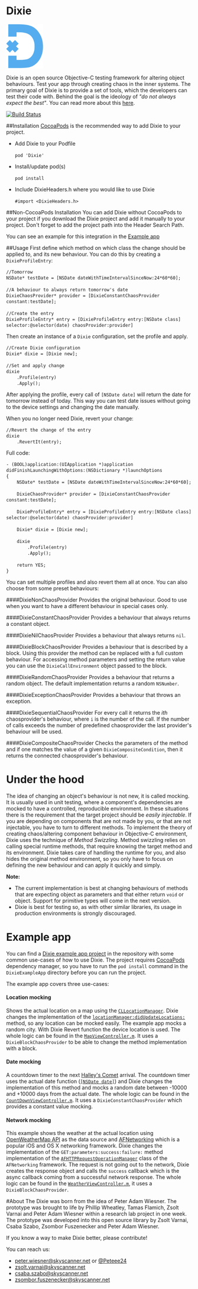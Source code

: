 Dixie
===
<img src="/Logo.png?raw=true" alt="Dixie" width="100px" height="auto">

Dixie is an open source Objective-C testing framework for altering object behaviours. Test your app through creating chaos in the inner systems. The primary goal of Dixie is to provide a set of tools, which the developers can test their code with. Behind the goal is the ideology of _"do not always expect the best"_. You can read more about this [here](https://medium.com/@TeamDistinction/dixie-turning-chaos-to-your-advantage-b1ffd9bd5165).

[![Build Status](https://travis-ci.org/Skyscanner/Dixie.svg)](https://travis-ci.org/Skyscanner/Dixie)

##Installation
[CocoaPods](https://cocoapods.org) is the recommended way to add Dixie to your project.

- Add Dixie to your Podfile

	`pod 'Dixie'`
- Install/update pod(s)

	`pod install`

- Include DixieHeaders.h where you would like to use Dixie

	`#import <DixieHeaders.h>`

##Non-CocoaPods Installation
You can add Dixie without CocoaPods to your project if you download the Dixie project and add it manually to your project. Don't forget to add the project path into the Header Search Path.

You can see an example for this integration in the [Example app](https://github.com/Skyscanner/Dixie#example-app)




##Usage
First define which method on which class the change should be applied to, and its new behaviour. You can do this by creating a `DixieProfileEntry`:

	//Tomorrow
	NSDate* testDate = [NSDate dateWithTimeIntervalSinceNow:24*60*60];
	
	//A behaviour to always return tomorrow's date
	DixieChaosProvider* provider = [DixieConstantChaosProvider constant:testDate];
	
	//Create the entry
	DixieProfileEntry* entry = [DixieProfileEntry entry:[NSDate class] selector:@selector(date) chaosProvider:provider]
	
Then create an instance of a `Dixie` configuration, set the profile and apply.

	//Create Dixie configuration
	Dixie* dixie = [Dixie new];
	
	//Set and apply change
	dixie
		.Profile(entry)
		.Apply();

After applying the profile, every call of `[NSDate date]` will return the date for tomorrow instead of today. This way you can test date issues without going to the device settings and changing the date manually.

When you no longer need Dixie, revert your change:

	//Revert the change of the entry
	dixie
		.RevertIt(entry);

Full code:

	- (BOOL)application:(UIApplication *)application didFinishLaunchingWithOptions:(NSDictionary *)launchOptions
	{
		NSDate* testDate = [NSDate dateWithTimeIntervalSinceNow:24*60*60];
	
		DixieChaosProvider* provider = [DixieConstantChaosProvider constant:testDate];
	
		DixieProfileEntry* entry = [DixieProfileEntry entry:[NSDate class] selector:@selector(date) chaosProvider:provider]
		
		Dixie* dixie = [Dixie new];
	
		dixie
			.Profile(entry)
			.Apply();
		
		return YES;	
	}

You can set multiple profiles and also revert them all at once. You can also choose from some preset behaviours:

####DixieNonChaosProvider
Provides the original behaviour. Good to use when you want to have a different behaviour in special cases only.

####DixieConstantChaosProvider
Provides a behaviour that always returns a constant object.

####DixieNilChaosProvider
Provides a behaviour that always returns `nil`.

####DixieBlockChaosProvider
Provides a behaviour that is described by a block. Using this provider the method can be replaced with a full custom behaviour. For accessing method parameters and setting the return value you can use the `DixieCallEnvironment` object passed to the block.

####DixieRandomChaosProvider
Provides a behaviour that returns a random object. The default implementation returns a random `NSNumber`.

####DixieExceptionChaosProvider
Provides a behaviour that throws an exception.

####DixieSequentialChaosProvider
For every call it returns the _ith_ chaosprovider's behaviour, where `i` is the number of the call. If the number of calls exceeds the number of predefined chaosprovider the last provider's behaviour will be used.

####DixieCompositeChaosProvider
Checks the parameters of the method and if one matches the value of a given `DixieCompositeCondition`, then it returns the connected chaosprovider's behaviour.


# Under the hood
The idea of changing an object's behaviour is not new, it is called mocking. It is usually used in unit testing, where a component's dependencies are mocked to have a controlled, reproducible environment. In these situations there is the requirement that the target project should be _easily injectable_. If you are depending on components that are not made by you, or that are not injectable, you have to turn to different methods. To implement the theory of creating chaos/altering component behaviour in Objective-C environment, Dixie uses the technique of _Method Swizzling_. Method swizzling relies on calling special runtime methods, that require knowing the target method and its environment. Dixie takes care of handling the runtime for you, and also hides the original method environment, so you only have to focus on defining the new behaviour and can apply it quickly and simply.

__Note:__ 
* The current implementation is best at changing behaviours of methods that are expecting object as parameters and that either return `void` or object. Support for primitive types will come in the next version.
* Dixie is best for testing so, as with other similar libraries, its usage in production environments is strongly discouraged.


# Example app
You can find a [Dixie example app project](https://github.com/Skyscanner/Dixie/tree/master/DixieExampleApp) in the repository with some common use-cases of how to use Dixie. The project requires [CocoaPods](https://cocoapods.org) dependency manager, so you have to run the `pod install` command in the `DixieExampleApp` directory before you can run the project.

The example app covers three use-cases:

#### Location mocking
Shows the actual location on a map using the [`CLLocationManager`](https://developer.apple.com/library/ios/documentation/CoreLocation/Reference/CLLocationManager_Class/index.html). Dixie changes the implementation of the [`locationManager:didUpdateLocations:`](https://developer.apple.com/library/ios/documentation/CoreLocation/Reference/CLLocationManagerDelegate_Protocol/#//apple_ref/occ/intfm/CLLocationManagerDelegate/locationManager:didUpdateLocations:) method, so any location can be mocked easily. The example app mocks a random city. With Dixie Revert function the device location is used. The whole logic can be found in the [`MapViewController.m`](https://github.com/Skyscanner/Dixie/blob/master/DixieExampleApp/DixieExampleApp/MapViewController.m). It uses a `DixieBlockChaosProvider` to be able to change the method implementation with a block.

#### Date mocking
A countdown timer to the next [Halley's Comet](http://en.wikipedia.org/wiki/Halley's_Comet) arrival. The countdown timer uses the actual date function ([`[NSDate date]`](https://developer.apple.com/library/ios/documentation/Cocoa/Reference/Foundation/Classes/NSDate_Class/#//apple_ref/occ/clm/NSDate/date)) and Dixie changes the implementation of this method and mocks a random date between -10000 and +10000 days from the actual date. The whole logic can be found in the [`CountDownViewController.m`](https://github.com/Skyscanner/Dixie/blob/master/DixieExampleApp/DixieExampleApp/CountDownViewController.m). It uses a `DixieConstantChaosProvider` which provides a constant value mocking.

#### Network mocking
This example shows the weather at the actual location using [OpenWeatherMap API](http://openweathermap.org/api) as the data source and [AFNetworking](https://github.com/AFNetworking/AFNetworking) which is a popular iOS and OS X networking framework. Dixie changes the implementation of the `GET:parameters:success:failure:` method implementation of the [`AFHTTPRequestOperationManager`](https://github.com/AFNetworking/AFNetworking/blob/7f997ef99ae64e321b6747defcaae5b13a691119/AFNetworking/AFHTTPRequestOperationManager.h) class of the `AFNetworking` framework. The request is not going out to the network, Dixie creates the response object and calls the `success` callback which is the async callback coming from a successful network response. The whole logic can be found in the [`WeatherViewController.m`](https://github.com/Skyscanner/Dixie/blob/master/DixieExampleApp/DixieExampleApp/WeatherViewController.m), it uses a `DixieBlockChaosProvider`.


#About
The Dixie was born from the idea of Peter Adam Wiesner. The prototype was brought to life by Phillip Wheatley, Tamas Flamich, Zsolt Varnai and Peter Adam Wiesner within a research lab project in one week. The prototype was developed into this open source library by Zsolt Varnai, Csaba Szabo, Zsombor Fuszenecker and Peter Adam Wiesner.

If you know a way to make Dixie better, please contribute!

You can reach us:

* [peter.wiesner@skyscanner.net](peter.wiesner@skyscanner.net) or  [@Peteee24](https://twitter.com/peteee24)
* [zsolt.varnai@skyscanner.net](zsolt.varnai@skyscanner.net)
* [csaba.szabo@skyscanner.net](csaba.szabo@skyscanner.net)
* [zsombor.fuszenecker@skyscanner.net](zsombor.fuszenecker@skyscanner.net)

